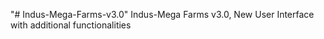 "# Indus-Mega-Farms-v3.0" 
Indus-Mega Farms v3.0, New User Interface with additional functionalities
